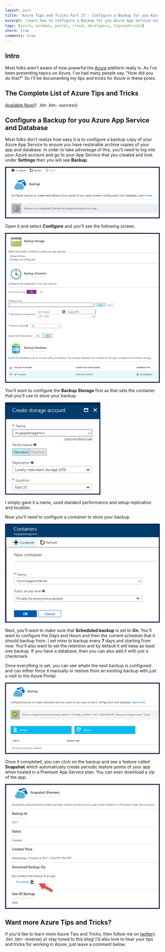 ```yaml
---
layout: post
title: "Azure Tips and Tricks Part 27 - Configure a Backup for you Azure App Service and Database"
excerpt: "Learn how to configure a Backup for you Azure App Service and Database"
tags: [azure, windows, portal, cloud, developers, tipsandtricks]
share: true
comments: true
---
```


## Intro

Most folks aren't aware of how powerful the [Azure](http://www.azure.com) platform really is. As I've been presenting topics on Azure, I've had many people say, "How did you do that?" So I'll be documenting my tips and tricks for Azure in these posts.

## The Complete List of Azure Tips and Tricks

[Available Now!](https://michaelcrump.net/azure-tips-and-tricks-complete-list/){: .btn .btn--success} 

## Configure a Backup for you Azure App Service and Database

Most folks don't realize how easy it is to configure a backup copy of your Azure App Service to ensure you have restorable archive copies of your app and database. In order to take advantage of this, you'll need to log into your Azure account and go to your App Service that you created and look under **Settings** then you will see **Backup**. 

<img style="border:3px solid #021a40" src="/files/backupazure1.png">

Open it and select **Configure** and you'll see the following screen. 

<img style="border:3px solid #021a40" src="/files/backupazure2.png">

You'll want to configure the **Backup Storage** first as that sets the container that you'll use to store your backup. 

<img style="border:3px solid #021a40" src="/files/backupazure3.png">

I simply gave it a name, used stardard performance and setup replication and location. 

Now you'll need to configure a container to store your backup. 

<img style="border:3px solid #021a40" src="/files/backupazure4.png">

Next, you'll want to make sure that **Scheduled backup** is set to **On**. You'll want to configure the Days and Hours and then the current schedule that it should backup from. I set mine to backup every **7** days and starting from now. You'll also want to set the retention and by default it will keep as least one backup. If you have a database, then you can also add it with just a checkmark. 

Once everything is set, you can see whatn the next backup is configured and can either force it manually or restore from an existing backup with just a visit to the Azure Portal. 

<img style="border:3px solid #021a40" src="/files/backupazure5.png">

Once it completed, you can click on the backup and see a feature called **Snapshot** which automatically create periodic restore points of your app when hosted in a Premium App Service plan. You can even download a zip of the app. 

<img style="border:3px solid #021a40" src="/files/backupazure6.png">

## Want more Azure Tips and Tricks?

If you'd like to learn more Azure Tips and Tricks, then follow me on [twitter](http://twitter.com/mbcrump){: .btn .btn--inverse} or stay tuned to this blog! I'd also love to hear your tips and tricks for working in Azure, just leave a comment below. 